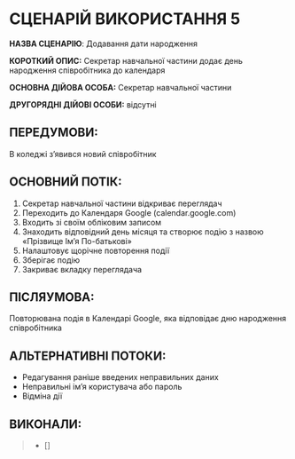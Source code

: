 # СЦЕНАРІЙ ВИКОРИСТАННЯ 5

**НАЗВА СЦЕНАРІЮ**:	Додавання дати народження

**КОРОТКИЙ ОПИС:** Секретар навчальної частини додає день народження співробітника до календаря

**ОСНОВНА ДІЙОВА ОСОБА:** Секретар навчальної частини

**ДРУГОРЯДНІ ДІЙОВІ ОСОБИ:** відсутні

## ПЕРЕДУМОВИ:

В коледжі з’явився новий співробітник

## ОСНОВНИЙ ПОТІК:
1.	Секретар навчальної частини відкриває переглядач
2.	Переходить до Календаря Google (calendar.google.com)
3.	Входить зі своїм обліковим записом
4.	Знаходить відповідний день місяця та створює подію з назвою 
«Прізвище Ім’я По-батькові»
5.	Налаштовує щорічне повторення події
6.	Зберігає подію
7.	Закриває вкладку переглядача

## ПІСЛЯУМОВА:

Повторювана подія в Календарі Google, яка відповідає дню народження співробітника

## АЛЬТЕРНАТИВНІ ПОТОКИ:

* Редагування раніше введених неправильних даних
* Неправильні ім’я користувача або пароль
* Відміна дії

## ВИКОНАЛИ:
>- [] 
